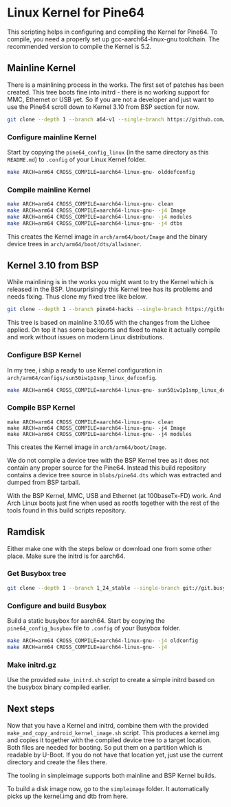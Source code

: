 # Linux Kernel for Pine64

This scripting helps in configuring and compiling the Kernel for Pine64. To
compile, you need a properly set up gcc-aarch64-linux-gnu toolchain. The
recommended version to compile the Kernel is 5.2.

## Mainline Kernel

There is a mainlining process in the works. The first set of patches has been
created. This tree boots fine into initrd - there is no working support for
MMC, Ethernet or USB yet. So if you are not a developer and just want to use
the Pine64 scroll down to Kernel 3.10 from BSP section for now.

```bash
git clone --depth 1 --branch a64-v1 --single-branch https://github.com/apritzel/linux.git linux-a64-v1
```
### Configure mainline Kernel

Start by copying the `pine64_config_linux` (in the same directory as this
`README.md`) to `.config` of your Linux Kernel folder.

```bash
make ARCH=arm64 CROSS_COMPILE=aarch64-linux-gnu- olddefconfig
```

### Compile mainline Kernel

```bash
make ARCH=arm64 CROSS_COMPILE=aarch64-linux-gnu- clean
make ARCH=arm64 CROSS_COMPILE=aarch64-linux-gnu- -j4 Image
make ARCH=arm64 CROSS_COMPILE=aarch64-linux-gnu- -j4 modules
make ARCH=arm64 CROSS_COMPILE=aarch64-linux-gnu- -j4 dtbs
```

This creates the Kernel image in `arch/arm64/boot/Image` and the binary
device trees in `arch/arm64/boot/dts/allwinner`.

## Kernel 3.10 from BSP

While mainlining is in the works you might want to try the Kernel which is
released in the BSP. Unsurprisingly this Kernel tree has its problems and needs
fixing. Thus clone my fixed tree like below.

```bash
git clone --depth 1 --branch pine64-hacks --single-branch https://github.com/longsleep/linux-pine64.git linux-pine64
```

This tree is based on mainline 3.10.65 with the changes from the Lichee
applied. On top it has some backports and fixed to make it actually compile and
work without issues on modern Linux distributions.

### Configure BSP Kernel

In my tree, i ship a ready to use Kernel configuration in `arch/arm64/configs/sun50iw1p1smp_linux_defconfig`.

```bash
make ARCH=arm64 CROSS_COMPILE=aarch64-linux-gnu- sun50iw1p1smp_linux_defconfig
```

### Compile BSP Kernel

```
make ARCH=arm64 CROSS_COMPILE=aarch64-linux-gnu- clean
make ARCH=arm64 CROSS_COMPILE=aarch64-linux-gnu- -j4 Image
make ARCH=arm64 CROSS_COMPILE=aarch64-linux-gnu- -j4 modules
```

This creates the Kernel image in `arch/arm64/boot/Image`.

We do not compile a device tree with the BSP Kernel tree as it does not
contain any proper source for the Pine64. Instead this build repository
contains a device tree source in `blobs/pine64.dts` which was extracted and
dumped from BSP tarball.

With the BSP Kernel, MMC, USB and Ethernet (at 100baseTx-FD) work. And Arch
Linux boots just fine when used as rootfs together with the rest of the tools
found in this build scripts repository.

## Ramdisk

Either make one with the steps below or download one from some other place.
Make sure the initrd is for aarch64.

### Get Busybox tree

```bash
git clone --depth 1 --branch 1_24_stable --single-branch git://git.busybox.net/busybox busybox
```

### Configure and build Busybox

Build a static busybox for aarch64. Start by copying the `pine64_config_busybox`
file to `.config` of your Busybox folder.

```bash
make ARCH=arm64 CROSS_COMPILE=aarch64-linux-gnu- -j4 oldconfig
make ARCH=arm64 CROSS_COMPILE=aarch64-linux-gnu- -j4
```

### Make initrd.gz

Use the provided `make_initrd.sh` script to create a simple initrd based on
the busybox binary compiled earlier.

## Next steps

Now that you have a Kernel and initrd, combine them with the provided
`make_and_copy_android_kernel_image.sh` script. This produces a kernel.img and
copies it together with the compiled device tree to a target location. Both
files are needed for booting. So put them on a partition which is readable by
U-Boot. If you do not have that location yet, just use the current directory
and create the files there.

The tooling in simpleimage supports both mainline and BSP Kernel builds.

To build a disk image now, go to the `simpleimage` folder. It automatically
picks up the kernel.img and dtb from here.
